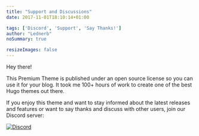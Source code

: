 ```yaml
---
title: "Support and Discussions"
date: 2017-11-01T18:10:14+01:00

tags: ['Discord', 'Support', 'Say Thanks!']
author: "Lednerb"
noSummary: true

resizeImages: false
---
```

Hey there!

This Premium Theme is published under an open source license so you can use it for your blog. It took me 100+ hours of work to create one of the best Hugo themes out there.

If you enjoy this theme and want to stay informed about the latest releases and features or want to say thanks and discuss with other users, join our Discord server:

[![Discord](https://img.shields.io/discord/479643633814077465.svg?style=for-the-badge&label=Discord%20Chat&colorB=7289da)](https://discord.gg/vZVHJ4j)

<img data-src="https://res.cloudinary.com/paulportfolio/image/upload/f_auto,q_auto,w_auto,c_scale,dpr_auto/v1632495638/almost-there.jpg"  alt="" class="cld-responsive">
